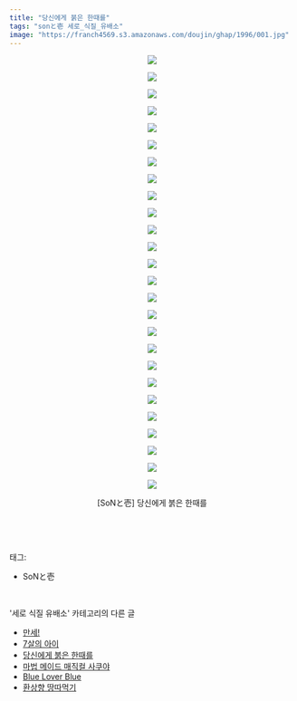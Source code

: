 ```yaml
---
title: "당신에게 붉은 한때를"
tags: "sonと壱 세로_식질_유배소"
image: "https://franch4569.s3.amazonaws.com/doujin/ghap/1996/001.jpg"
---
```

<div class="article">
<p style="text-align: center; clear: none; float: none;"><img src="{{ site.imgserver2 }}/ghap/1996/001.jpg"/></p>
<p style="text-align: center; clear: none; float: none;"><img src="{{ site.imgserver2 }}/ghap/1996/002.jpg"/></p>
<p style="text-align: center; clear: none; float: none;"><img src="{{ site.imgserver2 }}/ghap/1996/003.jpg"/></p>
<p style="text-align: center; clear: none; float: none;"><img src="{{ site.imgserver2 }}/ghap/1996/004.jpg"/></p>
<p style="text-align: center; clear: none; float: none;"><img src="{{ site.imgserver2 }}/ghap/1996/005.jpg"/></p>
<p style="text-align: center; clear: none; float: none;"><img src="{{ site.imgserver2 }}/ghap/1996/006.jpg"/></p>
<p style="text-align: center; clear: none; float: none;"><img src="{{ site.imgserver2 }}/ghap/1996/007.jpg"/></p>
<p style="text-align: center; clear: none; float: none;"><img src="{{ site.imgserver2 }}/ghap/1996/008.jpg"/></p>
<p style="text-align: center; clear: none; float: none;"><img src="{{ site.imgserver2 }}/ghap/1996/009.jpg"/></p>
<p style="text-align: center; clear: none; float: none;"><img src="{{ site.imgserver2 }}/ghap/1996/010.jpg"/></p>
<p style="text-align: center; clear: none; float: none;"><img src="{{ site.imgserver2 }}/ghap/1996/011.jpg"/></p>
<p style="text-align: center; clear: none; float: none;"><img src="{{ site.imgserver2 }}/ghap/1996/012.jpg"/></p>
<p style="text-align: center; clear: none; float: none;"><img src="{{ site.imgserver2 }}/ghap/1996/013.jpg"/></p>
<p style="text-align: center; clear: none; float: none;"><img src="{{ site.imgserver2 }}/ghap/1996/014.jpg"/></p>
<p style="text-align: center; clear: none; float: none;"><img src="{{ site.imgserver2 }}/ghap/1996/015.jpg"/></p>
<p style="text-align: center; clear: none; float: none;"><img src="{{ site.imgserver2 }}/ghap/1996/016.jpg"/></p>
<p style="text-align: center; clear: none; float: none;"><img src="{{ site.imgserver2 }}/ghap/1996/017.jpg"/></p>
<p style="text-align: center; clear: none; float: none;"><img src="{{ site.imgserver2 }}/ghap/1996/018.jpg"/></p>
<p style="text-align: center; clear: none; float: none;"><img src="{{ site.imgserver2 }}/ghap/1996/019.jpg"/></p>
<p style="text-align: center; clear: none; float: none;"><img src="{{ site.imgserver2 }}/ghap/1996/020.jpg"/></p>
<p style="text-align: center; clear: none; float: none;"><img src="{{ site.imgserver2 }}/ghap/1996/021.jpg"/></p>
<p style="text-align: center; clear: none; float: none;"><img src="{{ site.imgserver2 }}/ghap/1996/022.jpg"/></p>
<p style="text-align: center; clear: none; float: none;"><img src="{{ site.imgserver2 }}/ghap/1996/023.jpg"/></p>
<p style="text-align: center; clear: none; float: none;"><img src="{{ site.imgserver2 }}/ghap/1996/024.jpg"/></p>
<p style="text-align: center; clear: none; float: none;"><img src="{{ site.imgserver2 }}/ghap/1996/025.jpg"/></p>
<p style="text-align: center; clear: none; float: none;"><img src="{{ site.imgserver2 }}/ghap/1996/026.jpg"/></p>
<p style="text-align: center; clear: none; float: none;">[SoNと壱] 당신에게 붉은 한때를</p>
<p><br/></p>
</div><br/>
<div class="tagTrail">
<p>태그: </p>
<ul>
<li>SoNと壱</li>
</ul>
</div><br/>
<div class="another">
<p>'세로 식질 유배소' 카테고리의 다른 글</p>
<ul>
<li><a href="/ghap_2233">만세!</a></li>
<li><a href="/ghap_2130">7살의 아이</a></li>
<li><a href="/ghap_1996">당신에게 붉은 한때를</a></li>
<li><a href="/ghap_1920">마법 메이드 매직컬 사쿠야</a></li>
<li><a href="/ghap_1860">Blue Lover Blue</a></li>
<li><a href="/ghap_1850">환상향 땅따먹기</a></li>
</ul>
</div><br/>
<div class="cb_module cb_fluid">
<div class="cb_wrt cb_profile">
</div><!-- commentList close -->
</div><br/>
